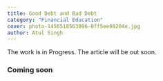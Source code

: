 ```yaml
---
title: Good Debt and Bad Debt
category: "Financial Education"
cover: photo-1456518563096-0ff5ee08204e.jpg
author: Atul Singh
---
```


The work is in Progress. The article will be out soon.

### Coming soon
